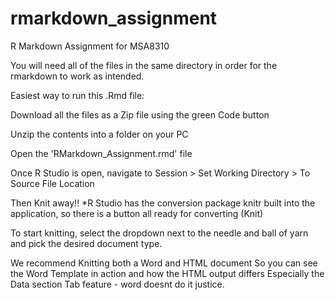 # rmarkdown_assignment
R Markdown Assignment for MSA8310

You will need all of the files in the same directory in order for the rmarkdown to work as intended.

Easiest way to run this .Rmd file:

Download all the files as a Zip file using the green Code button

Unzip the contents into a folder on your PC

Open the 'RMarkdown_Assignment.rmd' file

Once R Studio is open, navigate to Session > Set Working Directory > To Source File Location

Then Knit away!!
*R Studio has the conversion package knitr built into the application, so there is a button all ready for converting (Knit)

To start knitting, select the dropdown next to the needle and ball of yarn and pick the desired document type.

We recommend Knitting both a Word and HTML document
So you can see the Word Template in action and how the HTML output differs
Especially the Data section Tab feature - word doesnt do it justice.

